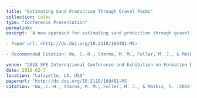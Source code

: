 ```yaml
---
title: "Estimating Sand Production Through Gravel Packs"
collection: talks
type: "Conference Presentation"
permalink:
excerpt: 'A new approach for estimating sand production through gravel packs is presented in this paper. The approach involves two steps: (a) evaluating the pore throat size distribution (PoSD) of a gravel pack and (b) estimating sand production through the gravel pack using an analytical model. Results of the analytical model are compared with sand production data obtained from lab experiments and Monte Carlo simulations.

- Paper url: <http://dx.doi.org/10.2118/189481-MS>

- Recommended Citation: Wu, C.-H., Sharma, M. M., Fuller, M. J., & Mathis, S. (2018, February 7). Estimating Sand Production Through Gravel Packs. Society of Petroleum Engineers. doi:10.2118/189481-MS'

venue: "2018 SPE International Conference and Exhibition on Formation Damage Control"
date: 2018-02-7
location: "Lafayette, LA, USA"
paperurl: 'http://dx.doi.org/10.2118/189481-MS'
citation: 'Wu, C.-H., Sharma, M. M., Fuller, M. J., & Mathis, S. (2018, February 7). Estimating Sand Production Through Gravel Packs. Society of Petroleum Engineers. doi:10.2118/189481-MS'
---
```

